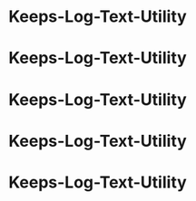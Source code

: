 # Keeps-Log-Text-Utility
# Keeps-Log-Text-Utility
# Keeps-Log-Text-Utility
# Keeps-Log-Text-Utility
# Keeps-Log-Text-Utility
